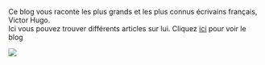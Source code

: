 Ce blog vous raconte les plus grands et les plus connus écrivains français, Victor Hugo. <br>
Ici vous pouvez trouver différents articles sur lui.
Cliquez <a href="https://victorhugo-laravelexemple.000webhostapp.com/">ici</a> pour voir le blog</a>

<img src="https://static.independent.co.uk/s3fs-public/thumbnails/image/2014/07/05/12/Victor-Hugo-cropped.jpg">
